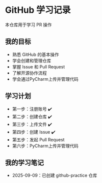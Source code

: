 # GitHub 学习记录
本仓库用于学习 PR 操作

## 我的目标
- 熟悉 GitHub 的基本操作
- 学会创建和管理仓库
- 掌握 Issue 和 Pull Request
- 了解开源协作流程
- 学会通过PyCharm上传并管理代码

## 学习计划
- 第一步：注册账号 ✔️
- 第二步：创建仓库 ✔️
- 第三步：上传文件 ✔️
- 第四步：创建 Issue ✔️
- 第五步：发起 Pull Request
- 第六步：PyCharm上传并管理代码

## 我的学习笔记
- 2025-09-09：已创建 github-practice 仓库
